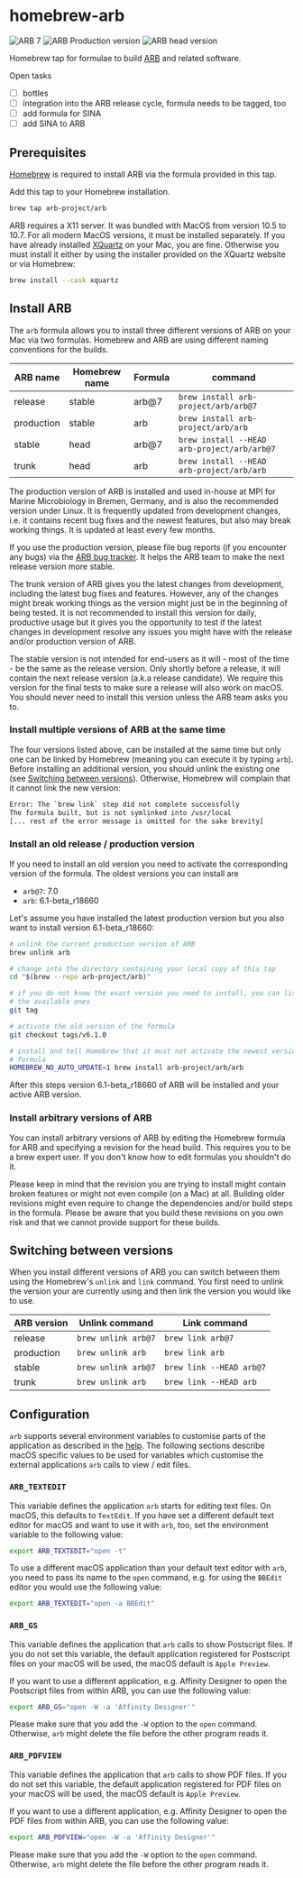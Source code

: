 # homebrew-arb

![ARB 7](https://github.com/arb-project/homebrew-arb/workflows/ARB%207/badge.svg)
![ARB Production version](https://github.com/arb-project/homebrew-arb/workflows/ARB%20Production/badge.svg)
![ARB head version](https://github.com/arb-project/homebrew-arb/workflows/ARB%20head/badge.svg)

Homebrew tap for formulae to build [ARB](http://www.arb-home.de) and related
software.

Open tasks

- [ ] bottles
- [ ] integration into the ARB release cycle, formula needs to be tagged, too
- [ ] add formula for SINA
- [ ] add SINA to ARB

## Prerequisites

[Homebrew](https://brew.sh) is required to install ARB via the formula provided
in this tap.

Add this tap to your Homebrew installation.

```bash
brew tap arb-project/arb
```

ARB requires a X11 server. It was bundled with MacOS from version 10.5 to 10.7.
For all modern MacOS versions, it must be installed separately. If you have
already installed [XQuartz](https://www.xquartz.org) on your Mac, you are fine.
Otherwise you must install it either by using the installer provided on the
XQuartz website or via Homebrew:

```bash
brew install --cask xquartz
```

## Install ARB

The `arb` formula allows you to install three different versions of ARB on your
Mac via two formulas. Homebrew and ARB are using different naming conventions
for the builds.

| ARB name   | Homebrew name | Formula | command                                     |
| ---------- | ------------- | ------- | ------------------------------------------- |
| release    | stable        | arb@7   | `brew install arb-project/arb/arb@7`        |
| production | stable        | arb     | `brew install arb-project/arb/arb`          |
| stable     | head          | arb@7   | `brew install --HEAD arb-project/arb/arb@7` |
| trunk      | head          | arb     | `brew install --HEAD arb-project/arb/arb`   |

The production version of ARB is installed and used in-house at MPI for Marine
Microbiology in Bremen, Germany, and is also the recommended version under
Linux. It is frequently updated from development changes, i.e. it contains
recent bug fixes and the newest features, but also may break working things. It
is updated at least every few months.

If you use the production version, please file bug reports (if you encounter any
bugs) via the [ARB bug tracker](http://bugs.arb-home.de/wiki/BugReport). It
helps the ARB team to make the next release version more stable.

The trunk version of ARB gives you the latest changes from development,
including the latest bug fixes and features. However, any of the changes might
break working things as the version might just be in the beginning of being
tested. It is not recommended to install this version for daily, productive
usage but it gives you the opportunity to test if the latest changes in
development resolve any issues you might have with the release and/or production
version of ARB.

The stable version is not intended for end-users as it will - most of the time -
be the same as the release version. Only shortly before a release, it will
contain the next release version (a.k.a release candidate). We require this
version for the final tests to make sure a release will also work on macOS. You
should never need to install this version unless the ARB team asks you to.

### Install multiple versions of ARB at the same time

The four versions listed above, can be installed at the same time but only one
can be linked by Homebrew (meaning you can execute it by typing `arb`). Before
installing an additional version, you should unlink the existing one (see
[Switching between versions](#switching-between-versions)). Otherwise, Homebrew
will complain that it cannot link the new version:

```bash
Error: The `brew link` step did not complete successfully
The formula built, but is not symlinked into /usr/local
[... rest of the error message is omitted for the sake brevity]
```

### Install an old release / production version

If you need to install an old version you need to activate the corresponding
version of the formula. The oldest versions you can install are

- `arb@7`: 7.0
- `arb`: 6.1-beta_r18660

Let's assume you have installed the latest production version but you also want
to install version 6.1-beta_r18660:

```bash
# unlink the current production version of ARB
brew unlink arb

# change into the directory containing your local copy of this tap
cd "$(brew --repo arb-project/arb)"

# if you do not know the exact version you need to install, you can list
# the available ones
git tag

# activate the old version of the formula
git checkout tags/v6.1.0

# install and tell Homebrew that it must not activate the newest version of the
# formula
HOMEBREW_NO_AUTO_UPDATE=1 brew install arb-project/arb/arb
```

After this steps version 6.1-beta_r18660 of ARB will be installed and your
active ARB version.

### Install arbitrary versions of ARB

You can install arbitrary versions of ARB by editing the Homebrew formula for
ARB and specifying a revision for the head build. This requires you to be a
brew expert user. If you don't know how to edit formulas you shouldn't do it.

Please keep in mind that the revision you are trying to install might contain
broken features or might not even compile (on a Mac) at all. Building older
revisions might even require to change the dependencies and/or build steps in
the formula. Please be aware that you build these revisions on you own risk and
that we cannot provide support for these builds.

## Switching between versions

When you install different versions of ARB you can switch between them using
the Homebrew's `unlink` and `link` command. You first need to unlink the version
your are currently using and then link the version you would like to use.

| ARB version | Unlink command      | Link command             |
| ----------- | ------------------- | ------------------------ |
| release     | `brew unlink arb@7` | `brew link arb@7`        |
| production  | `brew unlink arb`   | `brew link arb`          |
| stable      | `brew unlink arb@7` | `brew link --HEAD arb@7` |
| trunk       | `brew unlink arb`   | `brew link --HEAD arb`   |

## Configuration

`arb` supports several environment variables to customise parts of the
application as described in the [help](http://help.arb-home.de/arb_envar.html).
The following sections describe macOS specific values to be used for variables
which customise the external applications `arb` calls to view / edit files.

### `ARB_TEXTEDIT`

This variable defines the application `arb` starts for editing text files. On
macOS, this defaults to `TextEdit`. If you have set a different default text
editor for macOS and want to use it with `arb`, too, set the environment
variable to the following value:

```bash
export ARB_TEXTEDIT="open -t"
```

To use a different macOS application than your default text editor with `arb`,
you need to pass its name to the `open` command, e.g. for using the `BBEdit`
editor you would use the following value:

```bash
export ARB_TEXTEDIT="open -a BBEdit"
```

### `ARB_GS`

This variable defines the application that `arb` calls to show Postscript files.
If you do not set this variable, the default application registered for
Postscript files on your macOS will be used, the macOS default is `Apple
Preview`.

If you want to use a different application, e.g. Affinity Designer to open the
Postscript files from within ARB, you can use the following value:

```bash
export ARB_GS="open -W -a 'Affinity Designer'"
```

Please make sure that you add the `-W` option to the `open` command. Otherwise,
`arb` might delete the file before the other program reads it.

### `ARB_PDFVIEW`

This variable defines the application that `arb` calls to show PDF files. If you
do not set this variable, the default application registered for PDF files on
your macOS will be used, the macOS default is `Apple Preview`.

If you want to use a different application, e.g. Affinity Designer to open the
PDF files from within ARB, you can use the following value:

```bash
export ARB_PDFVIEW="open -W -a 'Affinity Designer'"
```

Please make sure that you add the `-W` option to the `open` command. Otherwise,
`arb` might delete the file before the other program reads it.
